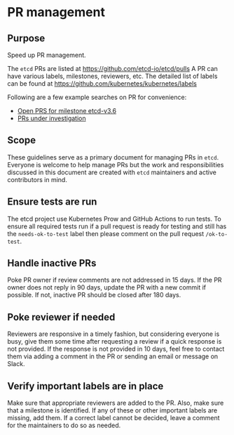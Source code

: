 # PR management

## Purpose

Speed up PR management.

The `etcd` PRs are listed at https://github.com/etcd-io/etcd/pulls
A PR can have various labels, milestones, reviewers, etc. The detailed list of labels can be found at
https://github.com/kubernetes/kubernetes/labels

Following are a few example searches on PR for convenience:
* [Open PRS for milestone etcd-v3.6](https://github.com/etcd-io/etcd/pulls?utf8=%E2%9C%93&q=is%3Apr+is%3Aopen+milestone%3Aetcd-v3.6)
* [PRs under investigation](https://github.com/etcd-io/etcd/labels/Investigating)

## Scope

These guidelines serve as a primary document for managing PRs in `etcd`. Everyone is welcome to help manage PRs but the work and responsibilities discussed in this document are created with `etcd` maintainers and active contributors in mind.

## Ensure tests are run

The etcd project use Kubernetes Prow and GitHub Actions to run tests. To ensure all required tests run if a pull request is ready for testing and still has the `needs-ok-to-test` label then please comment on the pull request `/ok-to-test`.

## Handle inactive PRs
Poke PR owner if review comments are not addressed in 15 days. If the PR owner does not reply in 90 days, update the PR with a new commit if possible. If not, inactive PR should be closed after 180 days.

## Poke reviewer if needed

Reviewers are responsive in a timely fashion, but considering everyone is busy, give them some time after requesting a review if a quick response is not provided. If the response is not provided in 10 days, feel free to contact them via adding a comment in the PR or sending an email or message on Slack.

## Verify important labels are in place

Make sure that appropriate reviewers are added to the PR. Also, make sure that a milestone is identified. If any of these or other important labels are missing, add them. If a correct label cannot be decided, leave a comment for the maintainers to do so as needed.

